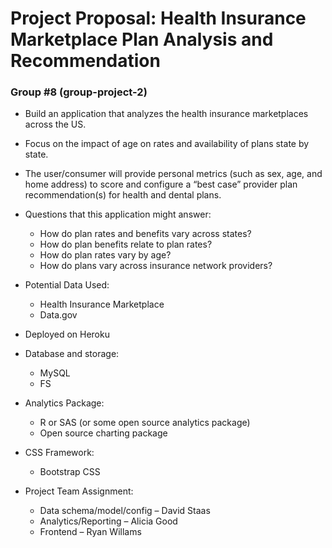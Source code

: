 
# Project Proposal: Health Insurance Marketplace Plan Analysis and Recommendation

### Group #8 (group-project-2)

* Build an application that analyzes the health insurance marketplaces across the US.
* Focus on the impact of age on rates and availability of plans state by state. 
* The user/consumer will provide personal metrics (such as sex, age, and home address) to score and configure a “best case” provider plan recommendation(s) for health and dental plans. 

* Questions that this application might answer:
 
	* How do plan rates and benefits vary across states?
	* How do plan benefits relate to plan rates?
	* How do plan rates vary by age?
	* How do plans vary across insurance network providers?

* Potential Data Used: 
	* Health Insurance Marketplace
	* Data.gov

* Deployed on Heroku
* Database and storage:
	* MySQL
	* FS
* Analytics Package:
	* R or SAS (or some open source analytics package)
	* Open source charting package
* CSS Framework:
	* Bootstrap CSS
* Project Team Assignment:
	* Data schema/model/config – David Staas
	* Analytics/Reporting – Alicia Good
	* Frontend – Ryan Willams
